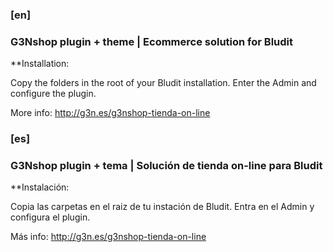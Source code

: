 ### [en]
### G3Nshop plugin + theme | Ecommerce solution for Bludit

**Installation:

Copy the folders in the root of your Bludit installation.
Enter the Admin and configure the plugin.

More info: http://g3n.es/g3nshop-tienda-on-line

### [es]
### G3Nshop plugin + tema | Solución de tienda on-line para Bludit

**Instalación:

Copia las carpetas en el raiz de tu instación de Bludit.
Entra en el Admin y configura el plugin.

Más info: http://g3n.es/g3nshop-tienda-on-line
